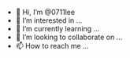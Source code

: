 - 👋 Hi, I’m @0711lee
- 👀 I’m interested in ...
- 🌱 I’m currently learning ...
- 💞️ I’m looking to collaborate on ...
- 📫 How to reach me ...

<!---
0711lee/0711lee is a ✨ special ✨ repository because its `README.md` (this file) appears on your GitHub profile.
You can click the Preview link to take a look at your changes.
--->
